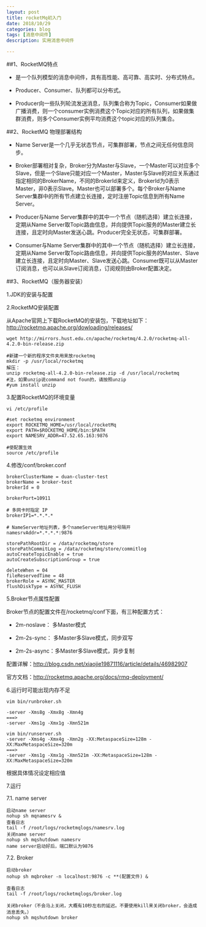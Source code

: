 ```yaml
---
layout: post
title: rocketMq初入门
date: 2018/10/29
categories: blog
tags: [消息中间件]
description: 实用消息中间件

---
```


##1、RocketMQ特点

* 是一个队列模型的消息中间件，具有高性能、高可靠、高实时、分布式特点。

* Producer、Consumer、队列都可以分布式。

* Producer向一些队列轮流发送消息，队列集合称为Topic，Consumer如果做广播消费，则一个consumer实例消费这个Topic对应的所有队列，如果做集群消费，则多个Consumer实例平均消费这个topic对应的队列集合。

##2、RocketMQ 物理部署结构

* Name Server是一个几乎无状态节点，可集群部署，节点之间无任何信息同步。

* Broker部署相对复杂，Broker分为Master与Slave，一个Master可以对应多个Slave，但是一个Slave只能对应一个Master，Master与Slave的对应关系通过指定相同的BrokerName，不同的BrokerId来定义，BrokerId为0表示Master，非0表示Slave。Master也可以部署多个。每个Broker与Name Server集群中的所有节点建立长连接，定时注册Topic信息到所有Name Server。

* Producer与Name Server集群中的其中一个节点（随机选择）建立长连接，定期从Name Server取Topic路由信息，并向提供Topic服务的Master建立长连接，且定时向Master发送心跳。Producer完全无状态，可集群部署。

* Consumer与Name Server集群中的其中一个节点（随机选择）建立长连接，定期从Name Server取Topic路由信息，并向提供Topic服务的Master、Slave建立长连接，且定时向Master、Slave发送心跳。Consumer既可以从Master订阅消息，也可以从Slave订阅消息，订阅规则由Broker配置决定。

##3、RocketMQ（服务器安装）

1.JDK的安装与配置

2.RocketMQ安装配置

从Apache官网上下载RocketMQ的安装包，下载地址如下：http://rocketmq.apache.org/dowloading/releases/

    wget http://mirrors.hust.edu.cn/apache/rocketmq/4.2.0/rocketmq-all-4.2.0-bin-release.zip
    
    #新建一个新的程序文件夹用来放rocketmq
    mkdir -p /usr/local/rocketmq
    解压：
    unzip rocketmq-all-4.2.0-bin-release.zip -d /usr/local/rocketmq
    #注，如果unzip说command not foun的，请按照unzip
    #yum install unzip

3.配置RocketMQ的环境变量
    
    vi /etc/profile
    
    #set rocketmq environment
    export ROCKETMQ_HOME=/usr/local/rocketMq
    export PATH=$ROCKETMQ_HOME/bin:$PATH
    export NAMESRV_ADDR=47.52.65.163:9876
    
    #使配置生效
    source /etc/profile
    
4.修改/conf/broker.conf

    brokerClusterName = duan-cluster-test
    brokerName = broker-test
    brokerId = 0
    
    brokerPort=10911
    
    # 多网卡时指定 IP
    brokerIP1=*.*.*.*
    
    # NameServer地址列表，多个nameServer地址用分号隔开
    namesrvAddr=*.*.*.*:9876
    
    storePathRootDir = /data/rocketmq/store
    storePathCommitLog = /data/rocketmq/store/commitlog
    autoCreateTopicEnable = true
    autoCreateSubscriptionGroup = true
    
    deleteWhen = 04
    fileReservedTime = 48
    brokerRole = ASYNC_MASTER
    flushDiskType = ASYNC_FLUSH
    
5.Broker节点属性配置

Broker节点的配置文件在/rocketmq/conf下面，有三种配置方式：

* 2m-noslave： 多Master模式

* 2m-2s-sync： 多Master多Slave模式，同步双写

* 2m-2s-async：多Master多Slave模式，异步复制

配置详解：http://blog.csdn.net/xiaojie19871116/article/details/46982907

官方文档：http://rocketmq.apache.org/docs/rmq-deployment/

6.运行时可能出现内存不足

    vim bin/runbroker.sh
    
    -server -Xms8g -Xmx8g -Xmn4g
    ===>
    -server -Xms1g -Xmx1g -Xmn521m
    
    vim bin/runserver.sh
    -server -Xms4g -Xmx4g -Xmn2g -XX:MetaspaceSize=128m -XX:MaxMetaspaceSize=320m
    ===>
    -server -Xms1g -Xmx1g -Xmn521m -XX:MetaspaceSize=128m -XX:MaxMetaspaceSize=320m
    
根据具体情况设定相应值

7.运行

7.1. name server

    启动name server
    nohup sh mqnamesrv &
    查看日志
    tail -f /root/logs/rocketmqlogs/namesrv.log
    关闭name server
    nohup sh mqshutdown namesrv
    name server启动好后，端口默认为9876
    
7.2. Broker

    启动broker
    nohup sh mqbroker -n localhost:9876 -c **(配置文件) &
    
    查看日志
    tail -f /root/logs/rocketmqlogs/broker.log
    
    关闭broker（不会马上关闭，大概有10秒左右的延迟。不要使用kill来关闭broker，会造成消息丢失。）
    nohup sh mqshutdown broker
    


